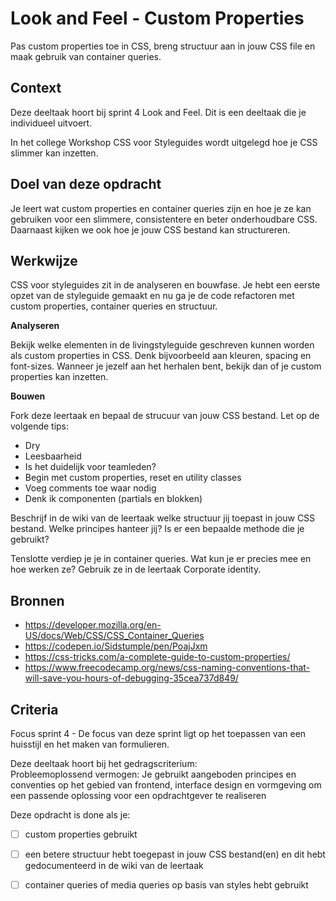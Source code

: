 
# Look and Feel - Custom Properties

Pas custom properties toe in CSS, breng structuur aan in jouw CSS file en maak gebruik van container queries.

## Context

Deze deeltaak hoort bij sprint 4 Look and Feel. Dit is een deeltaak die je individueel uitvoert.

In het college Workshop CSS voor Styleguides wordt uitgelegd hoe je CSS slimmer kan inzetten.

## Doel van deze opdracht

Je leert wat custom properties en container queries zijn en hoe je ze kan gebruiken voor een slimmere, consistentere en beter onderhoudbare CSS. Daarnaast kijken we ook hoe je jouw CSS bestand kan structureren. 


## Werkwijze

CSS voor styleguides zit in de analyseren en bouwfase. Je hebt een eerste opzet van de styleguide gemaakt en nu ga je de code refactoren met custom properties, container queries en structuur.

**Analyseren**

Bekijk welke elementen in de livingstyleguide geschreven kunnen worden als custom properties in CSS. Denk bijvoorbeeld aan kleuren, spacing en font-sizes. Wanneer je jezelf aan het herhalen bent, bekijk dan of je custom properties kan inzetten. 

**Bouwen**

Fork deze leertaak en bepaal de strucuur van jouw CSS bestand. Let op de volgende tips:
- Dry
- Leesbaarheid
- Is het duidelijk voor teamleden?
- Begin met custom properties, reset en utility classes
- Voeg comments toe waar nodig
- Denk ik componenten (partials en blokken)

Beschrijf in de wiki van de leertaak welke structuur jij toepast in jouw CSS bestand. Welke principes hanteer jij? Is er een bepaalde methode die je gebruikt? 

Tenslotte verdiep je je in container queries. Wat kun je er precies mee en hoe werken ze? Gebruik ze in de leertaak Corporate identity. 

## Bronnen
- https://developer.mozilla.org/en-US/docs/Web/CSS/CSS_Container_Queries
- https://codepen.io/Sidstumple/pen/PoajJxm
- https://css-tricks.com/a-complete-guide-to-custom-properties/
- https://www.freecodecamp.org/news/css-naming-conventions-that-will-save-you-hours-of-debugging-35cea737d849/

## Criteria

Focus sprint 4 - De focus van deze sprint ligt op het toepassen van een huisstijl en het maken van formulieren.

Deze deeltaak hoort bij het gedragscriterium:  
Probleemoplossend vermogen: Je gebruikt aangeboden principes en conventies op het gebied van frontend, interface design en vormgeving om een passende oplossing voor een opdrachtgever te realiseren

Deze opdracht is done als je:

- [ ] custom properties gebruikt
- [ ] een betere structuur hebt toegepast in jouw CSS bestand(en) en dit hebt gedocumenteerd in de wiki van de leertaak
- [ ] container queries of media queries op basis van styles hebt gebruikt

